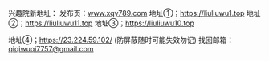 
兴趣院新地址：
发布页：www.xqy789.com
地址①；https://liuliuwu1.top
地址②；https://liuliuwu11.top
地址③；https://liuliuwu10.top

地址④；https://23.224.59.102/ (防屏蔽随时可能失效勿记)
找回邮箱：qiqiwuqi7757@gmail.com

